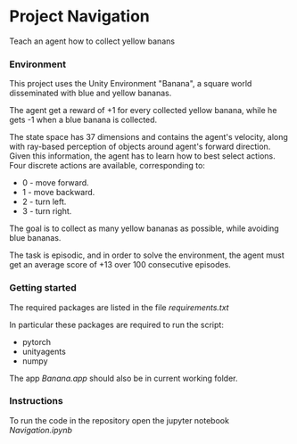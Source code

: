 # Project Navigation #
Teach an agent how to collect yellow banans

### Environment ###
This project uses the Unity Environment "Banana", a square world disseminated with blue and yellow bananas.

The agent get a reward of +1 for every collected yellow banana, while he gets -1 when a blue banana is collected.

The state space has 37 dimensions and contains the agent's velocity, along with ray-based perception of objects around agent's forward direction. Given this information, the agent has to learn how to best select actions. Four discrete actions are available, corresponding to:

* 0 - move forward.
* 1 - move backward.
* 2 - turn left.
* 3 - turn right.

The goal is to collect as many yellow bananas as possible, while avoiding blue bananas.

The task is episodic, and in order to solve the environment, the agent must get an average score of +13 over 100 consecutive episodes.

### Getting started

The required packages are listed in the file _requirements.txt_

In particular these packages are required to run the script:
* pytorch
* unityagents
* numpy

The app _Banana.app_ should also be in current working folder.

### Instructions

To run the code in the repository open the jupyter notebook _Navigation.ipynb_




